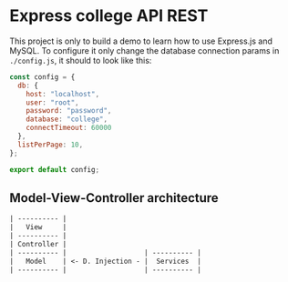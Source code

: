 # Express college API REST

This project is only to build a demo to learn how to use Express.js and MySQL. To configure it only change the database connection params in `./config.js`, it should to look like this:

```js
const config = {
  db: {
    host: "localhost",
    user: "root",
    password: "password",
    database: "college",
    connectTimeout: 60000
  },
  listPerPage: 10,
};

export default config;
```

## Model-View-Controller architecture

```txt
| ---------- |
|   View     |
| ---------- |
| Controller |
| ---------- |                   | ---------- |
|   Model    | <- D. Injection - |  Services  |
| ---------- |                   | ---------- |
```
